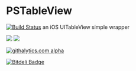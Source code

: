 PSTableView
===========
[![Build Status](https://travis-ci.org/wpsteak/PSTableView.png?branch=master)](https://travis-ci.org/wpsteak/PSTableView)
an  iOS UITableView simple wrapper

![](https://raw.github.com/wpsteak/PSTableView/master/images/buildinstyle.png)
![](https://raw.github.com/wpsteak/PSTableView/master/images/customstyle.png)

[![githalytics.com alpha](https://cruel-carlota.pagodabox.com/49cdcc8d295352a6b84a43a0b989ae39 "githalytics.com")](http://githalytics.com/wpsteak/PSTableView)


[![Bitdeli Badge](https://d2weczhvl823v0.cloudfront.net/wpsteak/pstableview/trend.png)](https://bitdeli.com/free "Bitdeli Badge")

